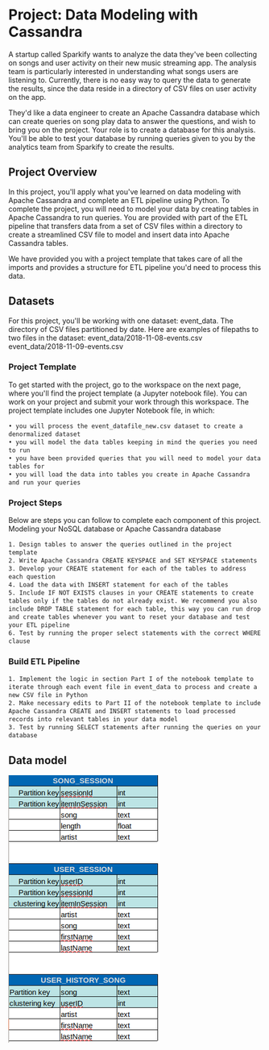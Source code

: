 # Project: Data Modeling with Cassandra
A startup called Sparkify wants to analyze the data they've been collecting on songs and user activity on their new music streaming app. The analysis team is particularly interested in understanding what songs users are listening to. Currently, there is no easy way to query the data to generate the results, since the data reside in a directory of CSV files on user activity on the app.

They'd like a data engineer to create an Apache Cassandra database which can create queries on song play data to answer the questions, and wish to bring you on the project. Your role is to create a database for this analysis. You'll be able to test your database by running queries given to you by the analytics team from Sparkify to create the results.

## Project Overview
In this project, you'll apply what you've learned on data modeling with Apache Cassandra and complete an ETL pipeline using Python. To complete the project, you will need to model your data by creating tables in Apache Cassandra to run queries. You are provided with part of the ETL pipeline that transfers data from a set of CSV files within a directory to create a streamlined CSV file to model and insert data into Apache Cassandra tables. 

We have provided you with a project template that takes care of all the imports and provides a structure for ETL pipeline you'd need to process this data.

## Datasets
For this project, you'll be working with one dataset: event_data. The directory of CSV files partitioned by date. Here are examples of filepaths to two files in the dataset:
event_data/2018-11-08-events.csv
event_data/2018-11-09-events.csv

### Project Template
To get started with the project, go to the workspace on the next page, where you'll find the project template (a Jupyter notebook file). You can work on your project and submit your work through this workspace.
The project template includes one Jupyter Notebook file, in which:

    • you will process the event_datafile_new.csv dataset to create a denormalized dataset 
    • you will model the data tables keeping in mind the queries you need to run 
    • you have been provided queries that you will need to model your data tables for 
    • you will load the data into tables you create in Apache Cassandra and run your queries 

### Project Steps
Below are steps you can follow to complete each component of this project.
Modeling your NoSQL database or Apache Cassandra database

    1. Design tables to answer the queries outlined in the project template 
    2. Write Apache Cassandra CREATE KEYSPACE and SET KEYSPACE statements 
    3. Develop your CREATE statement for each of the tables to address each question 
    4. Load the data with INSERT statement for each of the tables 
    5. Include IF NOT EXISTS clauses in your CREATE statements to create tables only if the tables do not already exist. We recommend you also include DROP TABLE statement for each table, this way you can run drop and create tables whenever you want to reset your database and test your ETL pipeline 
    6. Test by running the proper select statements with the correct WHERE clause 

### Build ETL Pipeline
    1. Implement the logic in section Part I of the notebook template to iterate through each event file in event_data to process and create a new CSV file in Python 
    2. Make necessary edits to Part II of the notebook template to include Apache Cassandra CREATE and INSERT statements to load processed records into relevant tables in your data model 
    3. Test by running SELECT statements after running the queries on your database 

## Data model
![table structure](images/CassandraDataModel.png)